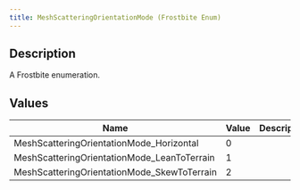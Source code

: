 ```yaml
---
title: MeshScatteringOrientationMode (Frostbite Enum)
---
```

## Description

A Frostbite enumeration.

## Values

| Name                                         | Value | Description |
| -------------------------------------------- | ----- | ----------- |
| MeshScatteringOrientationMode\_Horizontal    | 0     |             |
| MeshScatteringOrientationMode\_LeanToTerrain | 1     |             |
| MeshScatteringOrientationMode\_SkewToTerrain | 2     |             |
